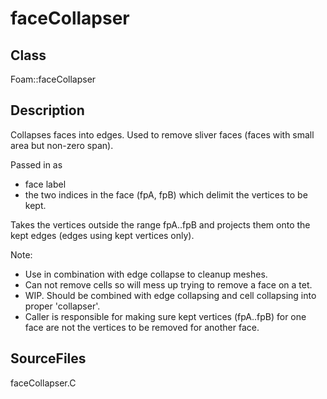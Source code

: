 # faceCollapser 
## Class
Foam::faceCollapser

## Description
Collapses faces into edges. Used to remove sliver faces (faces with small
area but non-zero span).

Passed in as
- face label
- the two indices in the face (fpA, fpB) which delimit the vertices to be
      kept.

Takes the vertices outside the range fpA..fpB and projects them onto the
kept edges (edges using kept vertices only).

Note:
- Use in combination with edge collapse to cleanup meshes.
- Can not remove cells so will mess up trying to remove a face on a tet.
- WIP. Should be combined with edge collapsing and cell collapsing into
      proper 'collapser'.
- Caller is responsible for making sure kept vertices (fpA..fpB) for one
      face are not the vertices to be removed for another face.

## SourceFiles
faceCollapser.C

